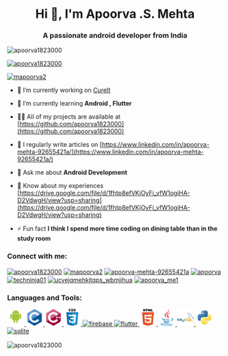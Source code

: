 <h1 align="center">Hi 👋, I'm Apoorva .S. Mehta</h1>
<h3 align="center">A passionate android developer from India</h3>

<p align="left"> <img src="https://komarev.com/ghpvc/?username=apoorva1823000&label=Profile%20views&color=52fff3&style=flat" alt="apoorva1823000" /> </p>

<p align="left"> <a href="https://github.com/ryo-ma/github-profile-trophy"><img src="https://github-profile-trophy.vercel.app/?username=apoorva1823000" alt="apoorva1823000" /></a> </p>

<p align="left"> <a href="https://twitter.com/mapoorva2" target="blank"><img src="https://img.shields.io/twitter/follow/mapoorva2?logo=twitter&style=for-the-badge" alt="mapoorva2" /></a> </p>

- 🔭 I’m currently working on [CureIt](https://github.com/apoorva1823000/CureIT-SSIP.git)

- 🌱 I’m currently learning **Android , Flutter**

- 👨‍💻 All of my projects are available at [https://github.com/apoorva1823000](https://github.com/apoorva1823000)

- 📝 I regularly write articles on [https://www.linkedin.com/in/apoorva-mehta-92655421a/](https://www.linkedin.com/in/apoorva-mehta-92655421a/)

- 💬 Ask me about **Android Development**

- 📄 Know about my experiences [https://drive.google.com/file/d/1fhtp8efVKjOyFi_vfW1ogiHA-D2VdwgH/view?usp=sharing](https://drive.google.com/file/d/1fhtp8efVKjOyFi_vfW1ogiHA-D2VdwgH/view?usp=sharing)

- ⚡ Fun fact **I think I spend more time coding on dining table than in the study room**

<h3 align="left">Connect with me:</h3>
<p align="left">
<a href="https://dev.to/apoorva1823000" target="blank"><img align="center" src="https://raw.githubusercontent.com/rahuldkjain/github-profile-readme-generator/master/src/images/icons/Social/devto.svg" alt="apoorva1823000" height="30" width="40" /></a>
<a href="https://twitter.com/mapoorva2" target="blank"><img align="center" src="https://raw.githubusercontent.com/rahuldkjain/github-profile-readme-generator/master/src/images/icons/Social/twitter.svg" alt="mapoorva2" height="30" width="40" /></a>
<a href="https://linkedin.com/in/apoorva-mehta-92655421a" target="blank"><img align="center" src="https://raw.githubusercontent.com/rahuldkjain/github-profile-readme-generator/master/src/images/icons/Social/linked-in-alt.svg" alt="apoorva-mehta-92655421a" height="30" width="40" /></a>
<a href="https://stackoverflow.com/users/15380792/apoorva" target="blank"><img align="center" src="https://raw.githubusercontent.com/rahuldkjain/github-profile-readme-generator/master/src/images/icons/Social/stack-overflow.svg" alt="apoorva" height="30" width="40" /></a>
<a href="https://instagram.com/techninja01" target="blank"><img align="center" src="https://raw.githubusercontent.com/rahuldkjain/github-profile-readme-generator/master/src/images/icons/Social/instagram.svg" alt="techninja01" height="30" width="40" /></a>
<a href="https://www.youtube.com/channel/UCVEjqmehKjTqPs_wbMjihUA" target="blank"><img align="center" src="https://raw.githubusercontent.com/rahuldkjain/github-profile-readme-generator/master/src/images/icons/Social/youtube.svg" alt="ucvejqmehkjtqps_wbmjihua" height="30" width="40" /></a>
<a href="https://www.hackerrank.com/apoorva_me1" target="blank"><img align="center" src="https://raw.githubusercontent.com/rahuldkjain/github-profile-readme-generator/master/src/images/icons/Social/hackerrank.svg" alt="apoorva_me1" height="30" width="40" /></a>
</p>

<h3 align="left">Languages and Tools:</h3>
<p align="left"> <a href="https://developer.android.com" target="_blank" rel="noreferrer"> <img src="https://raw.githubusercontent.com/devicons/devicon/master/icons/android/android-original-wordmark.svg" alt="android" width="40" height="40"/> </a> <a href="https://www.cprogramming.com/" target="_blank" rel="noreferrer"> <img src="https://raw.githubusercontent.com/devicons/devicon/master/icons/c/c-original.svg" alt="c" width="40" height="40"/> </a> <a href="https://www.w3schools.com/cpp/" target="_blank" rel="noreferrer"> <img src="https://raw.githubusercontent.com/devicons/devicon/master/icons/cplusplus/cplusplus-original.svg" alt="cplusplus" width="40" height="40"/> </a> <a href="https://www.w3schools.com/css/" target="_blank" rel="noreferrer"> <img src="https://raw.githubusercontent.com/devicons/devicon/master/icons/css3/css3-original-wordmark.svg" alt="css3" width="40" height="40"/> </a> <a href="https://firebase.google.com/" target="_blank" rel="noreferrer"> <img src="https://www.vectorlogo.zone/logos/firebase/firebase-icon.svg" alt="firebase" width="40" height="40"/> </a> <a href="https://flutter.dev" target="_blank" rel="noreferrer"> <img src="https://www.vectorlogo.zone/logos/flutterio/flutterio-icon.svg" alt="flutter" width="40" height="40"/> </a> <a href="https://www.w3.org/html/" target="_blank" rel="noreferrer"> <img src="https://raw.githubusercontent.com/devicons/devicon/master/icons/html5/html5-original-wordmark.svg" alt="html5" width="40" height="40"/> </a> <a href="https://www.java.com" target="_blank" rel="noreferrer"> <img src="https://raw.githubusercontent.com/devicons/devicon/master/icons/java/java-original.svg" alt="java" width="40" height="40"/> </a> <a href="https://www.mysql.com/" target="_blank" rel="noreferrer"> <img src="https://raw.githubusercontent.com/devicons/devicon/master/icons/mysql/mysql-original-wordmark.svg" alt="mysql" width="40" height="40"/> </a> <a href="https://www.python.org" target="_blank" rel="noreferrer"> <img src="https://raw.githubusercontent.com/devicons/devicon/master/icons/python/python-original.svg" alt="python" width="40" height="40"/> </a> <a href="https://www.sqlite.org/" target="_blank" rel="noreferrer"> <img src="https://www.vectorlogo.zone/logos/sqlite/sqlite-icon.svg" alt="sqlite" width="40" height="40"/> </a> </p>

<p><img align="center" src="https://github-readme-stats.vercel.app/api/top-langs?username=apoorva1823000&show_icons=true&theme=synthwave&title_color=00ffee&bg_color=a9a7fb&locale=en&layout=compact" alt="apoorva1823000" /></p>
